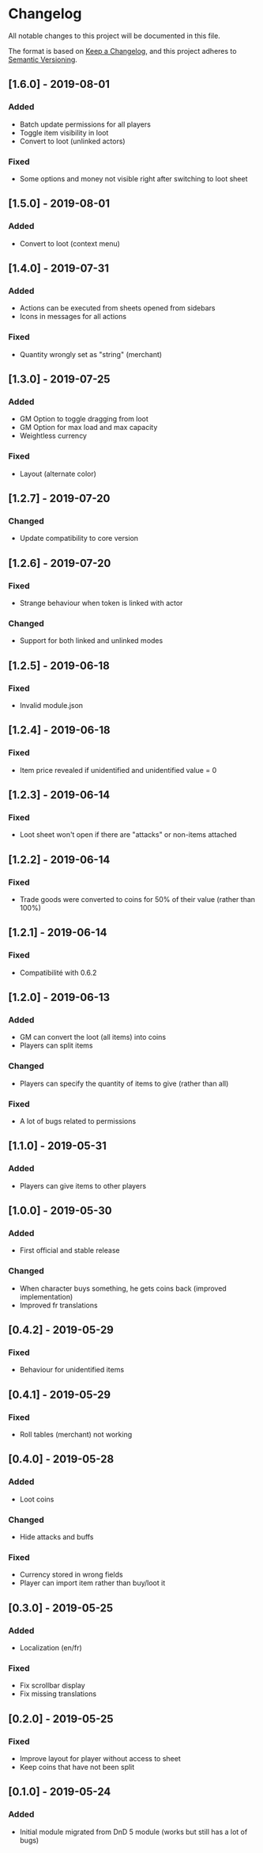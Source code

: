 # Changelog
All notable changes to this project will be documented in this file.

The format is based on [Keep a Changelog](https://keepachangelog.com/en/1.0.0/),
and this project adheres to [Semantic Versioning](https://semver.org/spec/v2.0.0.html).

## [1.6.0] - 2019-08-01
### Added
- Batch update permissions for all players
- Toggle item visibility in loot
- Convert to loot (unlinked actors)
### Fixed
- Some options and money not visible right after switching to loot sheet 

## [1.5.0] - 2019-08-01
### Added
- Convert to loot (context menu)

## [1.4.0] - 2019-07-31
### Added
- Actions can be executed from sheets opened from sidebars
- Icons in messages for all actions
### Fixed
- Quantity wrongly set as "string" (merchant)

## [1.3.0] - 2019-07-25
### Added
- GM Option to toggle dragging from loot
- GM Option for max load and max capacity
- Weightless currency
### Fixed
- Layout (alternate color)

## [1.2.7] - 2019-07-20
### Changed
- Update compatibility to core version

## [1.2.6] - 2019-07-20
### Fixed
- Strange behaviour when token is linked with actor
### Changed
- Support for both linked and unlinked modes

## [1.2.5] - 2019-06-18
### Fixed
- Invalid module.json

## [1.2.4] - 2019-06-18
### Fixed
- Item price revealed if unidentified and unidentified value = 0

## [1.2.3] - 2019-06-14
### Fixed
- Loot sheet won't open if there are "attacks" or non-items attached

## [1.2.2] - 2019-06-14
### Fixed
- Trade goods were converted to coins for 50% of their value (rather than 100%)

## [1.2.1] - 2019-06-14
### Fixed
- Compatibilité with 0.6.2


## [1.2.0] - 2019-06-13
### Added
- GM can convert the loot (all items) into coins
- Players can split items

### Changed
- Players can specify the quantity of items to give (rather than all)

### Fixed
- A lot of bugs related to permissions

## [1.1.0] - 2019-05-31
### Added
- Players can give items to other players


## [1.0.0] - 2019-05-30
### Added
- First official and stable release
### Changed
- When character buys something, he gets coins back (improved implementation)
- Improved fr translations

## [0.4.2] - 2019-05-29
### Fixed
- Behaviour for unidentified items


## [0.4.1] - 2019-05-29
### Fixed
- Roll tables (merchant) not working


## [0.4.0] - 2019-05-28

### Added
- Loot coins

### Changed
- Hide attacks and buffs

### Fixed
- Currency stored in wrong fields
- Player can import item rather than buy/loot it


## [0.3.0] - 2019-05-25
### Added
- Localization (en/fr)

### Fixed
- Fix scrollbar display
- Fix missing translations


## [0.2.0] - 2019-05-25
### Fixed
- Improve layout for player without access to sheet
- Keep coins that have not been split

## [0.1.0] - 2019-05-24
### Added
- Initial module migrated from DnD 5 module (works but still has a lot of bugs)
